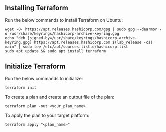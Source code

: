 ## Installing Terraform
Run the below commands to install Terraform on Ubuntu:</br>
```
wget -O- https://apt.releases.hashicorp.com/gpg | sudo gpg --dearmor -o /usr/share/keyrings/hashicorp-archive-keyring.gpg
echo "deb [signed-by=/usr/share/keyrings/hashicorp-archive-keyring.gpg] https://apt.releases.hashicorp.com $(lsb_release -cs) main" | sudo tee /etc/apt/sources.list.d/hashicorp.list
sudo apt update && sudo apt install terraform
```

## Initialize Terraform
Run the below commands to initialize:
```
terraform init
```

To create a plan and create an output file of the plan:
```
terraform plan -out <your_plan_name>
```

To apply the plan to your target platform:
```
terraform apply "<plan_name>"
```
